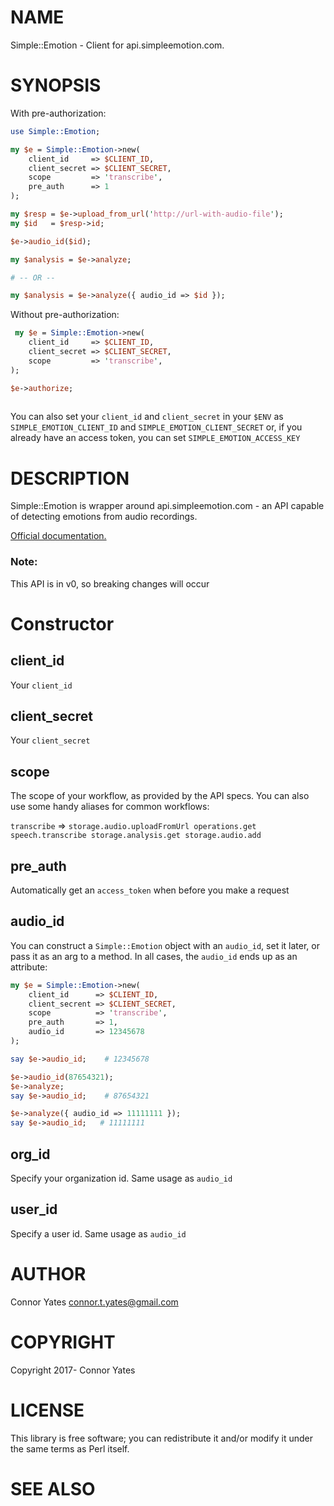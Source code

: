 # NAME

Simple::Emotion - Client for api.simpleemotion.com.

# SYNOPSIS

With pre-authorization:

```perl
use Simple::Emotion;

my $e = Simple::Emotion->new(
    client_id     => $CLIENT_ID,
    client_secret => $CLIENT_SECRET,
    scope         => 'transcribe',
    pre_auth      => 1
);

my $resp = $e->upload_from_url('http://url-with-audio-file');
my $id   = $resp->id;

$e->audio_id($id);

my $analysis = $e->analyze;

# -- OR --

my $analysis = $e->analyze({ audio_id => $id });
```

Without pre-authorization:

```perl
 my $e = Simple::Emotion->new(
    client_id     => $CLIENT_ID,
    client_secret => $CLIENT_SECRET,
    scope         => 'transcribe',
);

$e->authorize;
    
```

You can also set your ```client_id``` and ```client_secret``` in your ```$ENV``` as ```SIMPLE_EMOTION_CLIENT_ID``` and ```SIMPLE_EMOTION_CLIENT_SECRET``` or, if you already have an access token, you can set ```SIMPLE_EMOTION_ACCESS_KEY```

# DESCRIPTION

Simple::Emotion is wrapper around api.simpleemotion.com - an API capable of detecting emotions from audio recordings.

[Official documentation.](https://api.simpleemotion.com/docs/storage/v0.html)

### Note:

This API is in v0, so breaking changes will occur

# Constructor

## client_id

Your ```client_id```

## client_secret

Your ```client_secret```

## scope

The scope of your workflow, as provided by the API specs. You can also use some handy aliases for common workflows:

```transcribe``` => ```storage.audio.uploadFromUrl operations.get speech.transcribe storage.analysis.get storage.audio.add```

## pre_auth

Automatically get an ```access_token``` when before you make a request

## audio_id

You can construct a ```Simple::Emotion``` object with an ```audio_id```, set it later, or pass it as an arg to a method. 
In all cases, the ```audio_id``` ends up as an attribute:

```perl
my $e = Simple::Emotion->new(
    client_id      => $CLIENT_ID,
    client_secrent => $CLIENT_SECRET,
    scope          => 'transcribe',
    pre_auth       => 1,
    audio_id       => 12345678
);

say $e->audio_id;    # 12345678

$e->audio_id(87654321);
$e->analyze;
say $e->audio_id;    # 87654321

$e->analyze({ audio_id => 11111111 });
say $e->audio_id;   # 11111111

```

## org_id

Specify your organization id. Same usage as ```audio_id```

## user_id

Specify a user id. Same usage as ```audio_id```

# AUTHOR

Connor Yates <connor.t.yates@gmail.com>

# COPYRIGHT

Copyright 2017- Connor Yates

# LICENSE

This library is free software; you can redistribute it and/or modify
it under the same terms as Perl itself.

# SEE ALSO
